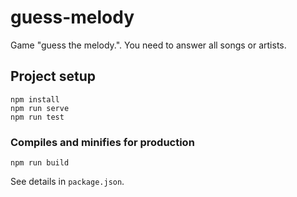 # guess-melody

Game "guess the melody.". You need to answer all songs or artists.

## Project setup
```
npm install
npm run serve
npm run test
```

### Compiles and minifies for production
```
npm run build
```

See details in `package.json`.
